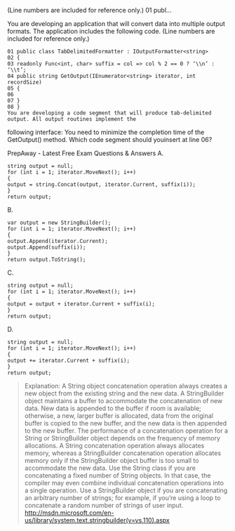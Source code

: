 ﻿(Line numbers are included for reference only.) 01 publ…

You are developing an application that will convert data into multiple output formats. The application includes
the following code. (Line numbers are included for reference only.)
```
01 public class TabDelimitedFormatter : IOutputFormatter<string>
02 {
03 readonly Func<int, char> suffix = col => col % 2 == 0 ? ‘\\n’ : ‘\\t’;
04 public string GetOutput(IEnumerator<string> iterator, int recordSize)
05 {
06
07 }
08 }
You are developing a code segment that will produce tab-delimited output. All output routines implement the
```
following interface:
You need to minimize the completion time of the GetOutput() method. Which code segment should youinsert at line 06?

PrepAway - Latest Free Exam Questions & Answers
A.
```
string output = null; 
for (int i = 1; iterator.MoveNext(); i++) 
{ 
output = string.Concat(output, iterator.Current, suffix(i)); 
} 
return output;
```

B.
```
var output = new StringBuilder(); 
for (int i = 1; iterator.MoveNext(); i++) 
{ 
output.Append(iterator.Current); 
output.Append(suffix(i)); 
} 
return output.ToString();
```

C.
```
string output = null; 
for (int i = 1; iterator.MoveNext(); i++) 
{ 
output = output + iterator.Current + suffix(i); 
} 
return output;
```

D.
```
string output = null; 
for (int i = 1; iterator.MoveNext(); i++) 
{ 
output += iterator.Current + suffix(i); 
} 
return output;
```

> Explanation:
> A String object concatenation operation always creates a new object from the existing string and the new data.
> A StringBuilder object maintains a buffer to accommodate the concatenation of new data. New data is
> appended to the buffer if room is available; otherwise, a new, larger buffer is allocated, data from the original
> buffer is copied to the new buffer, and the new data is then appended to the new buffer.
> The performance of a concatenation operation for a String or StringBuilder object depends on the frequency of
> memory allocations. A String concatenation operation always allocates memory, whereas a StringBuilder
> concatenation operation allocates memory only if the StringBuilder object buffer is too small to accommodate
> the new data. Use the String class if you are concatenating a fixed number of String objects. In that case, the
> compiler may even combine individual concatenation operations into a single operation. Use a StringBuilder
> object if you are concatenating an arbitrary number of strings; for example, if you’re using a loop to concatenate
> a random number of strings of user input.
> http://msdn.microsoft.com/en-us/library/system.text.stringbuilder(v=vs.110).aspx